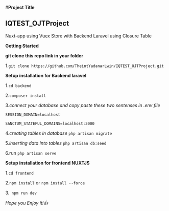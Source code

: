 #**Project Title**
## IQTEST_OJTProject
Nuxt-app using Vuex Store with Backend Laravel using Closure Table

**Getting Started**

**git clone this repo link in your folder**

1.`git clone https://github.com/TheintYadanarLwin/IQTEST_OJTProject.git`

**Setup installation for Backend laravel**

1.`cd backend`

2.`composer install`

3.*connect your database and copy paste these two sentenses in .env file*

`SESSION_DOMAIN=localhost`

`SANCTUM_STATEFUL_DOMAINS=localhost:3000`

4.*creating tables in database* 
`php artisan migrate`

5.*inserting data into tables*
`php artisan db:seed`

6.run 
`php artisan serve`

**Setup installation for frontend NUXTJS**

1.`cd frontend`

2.`npm install` or `npm install --force`

3.` npm run dev`

*Hope you Enjoy it!👍*
